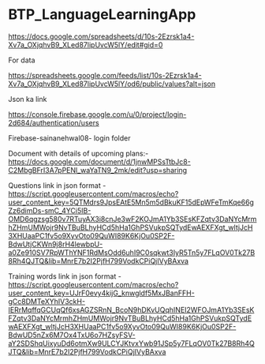 # BTP_LanguageLearningApp

https://docs.google.com/spreadsheets/d/10s-2Ezrsk1a4-Xv7a_OXjqhvB9_XLed87lipUvcW5lY/edit#gid=0

For data

https://spreadsheets.google.com/feeds/list/10s-2Ezrsk1a4-Xv7a_OXjqhvB9_XLed87lipUvcW5lY/od6/public/values?alt=json

Json ka link

https://console.firebase.google.com/u/0/project/login-2d684/authentication/users

Firebase-sainanehwal08- login folder

Document with details of upcoming plans:-
https://docs.google.com/document/d/1jnwMPSsTtbJc8-C2MbgBFrI3A7pPENl_waYaTN9_2mk/edit?usp=sharing



Questions link in json format - https://script.googleusercontent.com/macros/echo?user_content_key=5QTMdrs9JpsEAtE5Mn5m5dBkuKF15dEpWFeTmKqe66gZz6dimDs-smC_4YCi5IB-OMD6qgzsg580v7RTuyAX3i8cnJe3wF2KOJmA1Yb3SEsKFZqtv3DaNYcMrmhZHmUMWojr9NvTBuBLhyHCd5hHa1GhPSVukpSQTydEwAEXFXgt_wltjJcH3XHUaaPC1fv5o9XyvOto09QuWI89K6KjOu0SP2F-BdwUtjCKWn9j8rH4lewbpU-a0Ze910SV7RpWThYNF1RdMsOdd6uhI9C0sqkwt3IyR5Tn5y7FLqOV0Tk27B8Rh4QJTQ&lib=MnrE7b2I2PjfH799VodkCPiQjIVyBAxva

Training words link in json format - https://script.googleusercontent.com/macros/echo?user_content_key=UJrF0evy4kijG_knwgldf5MxJBanFFH-gCc8DMTeXYhIV3ckH-IERrMqffqGCUqQf6xsAGZSRnN_BcoN9hDKvUQqhINEI2WFOJmA1Yb3SEsKFZqtv3DaNYcMrmhZHmUMWojr9NvTBuBLhyHCd5hHa1GhPSVukpSQTydEwAEXFXgt_wltjJcH3XHUaaPC1fv5o9XyvOto09QuWI89K6KjOu0SP2F-BdwUD5nZx6M7Ox4TxU6o7HZsyFSV-aY2SDShqUixyuDd6otmXw9ULCYJKtvxYwb91JSp5y7FLqOV0Tk27B8Rh4QJTQ&lib=MnrE7b2I2PjfH799VodkCPiQjIVyBAxva



